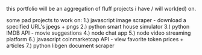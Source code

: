 this portfolio will be an aggregation of fluff projects i have / will work(ed) on.

some pad projects to work on:
  1.) javascript image scraper - download a specified URL's jpegs + pngs
  2.) python smart house simulator
  3.) python IMDB API - movie suggestions
  4.) node chat app
  5.) node video streaming platform
  6.) javascript coinmarketcap API - view favorite token prices + articles
  7.) python libgen document scraper
